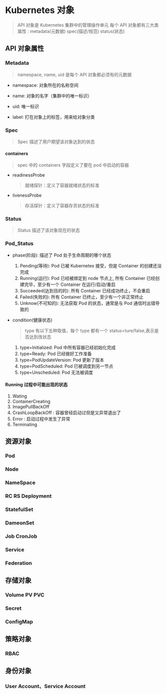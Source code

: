 # Kubernetes 对象

> API 对象是 Kubernetes 集群中的管理操作单元
> 每个 API 对象都有三大类属性 : metadata(元数据) spec(描述/规范) status(状态)

## API 对象属性

### Metadata

> namespace, name, uid 是每个 API 对象都必须有的元数据

- namespace: 对象所在的名称空间

- name: 对象的名字（集群中的唯一标识）

- uid: 唯一标识

- label: 打在对象上的标签，用来给对象分类

### Spec

> Spec 描述了用户期望该对象达到的状态

#### containers

> spec 中的 containers 字段定义了要在 pod 中启动的容器

- readinessProbe
  > 就绪探针：定义了容器就绪状态的标准

- livenessProbe
  > 存活探针：定义了容器存货状态的标准

### Status

> Status 描述了该对象现在的状态

### Pod_Status

- phase(阶段): 描述了 Pod 处于生命周期的哪个状态
  1. Pending(等待): Pod 已被 Kubernetes 接受，但是 Container 的创建还没完成
  2. Running(运行): Pod 已经被绑定到 node 节点上, 所有 Container 已经创建完毕，至少有一个 Container 在运行/启动/重启
  3. Succeeded(达到目的的): 所有 Container 已经成功终止，不会重启
  4. Failed(失败的): 所有 Container 已终止，至少有一个非正常终止
  5. Unknow(不可知的): 无法获取 Pod 的状态，通常是与 Pod 通信时出错导致的

- condition(健康状态)
  > type 有以下五种取值，每个 type 都有一个 status=ture/false,表示是否达到改状态
  1. type=Initialized: Pod 中所有容器已经初始化完成
  2. type=Ready: Pod 已经做好工作准备
  3. type=PodUpdateVersion: Pod 更新了版本
  4. type=PodScheduled: Pod 已被调度到另一节点
  5. type=Unscheduled: Pod 无法被调度

#### Running 过程中可能出现的状态

1. Wating
2. ContainerCreating
3. ImagePullBackOff
4. CrashLoopBackOff : 容器曾经启动过但是又异常退出了
5. Error : 启动过程中发生了异常
6. Terminating

## 资源对象

### Pod

### Node

### NameSpace

### RC RS Deployment

### StatefulSet

### DameonSet

### Job CronJob

### Service

### Federation

## 存储对象

### Volume PV PVC

### Secret

### ConfigMap

## 策略对象

### RBAC

## 身份对象

### User Account、Service Account
